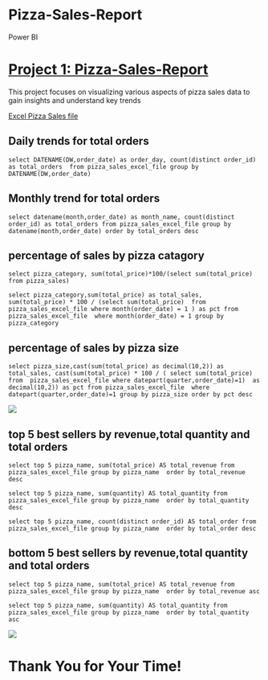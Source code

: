 # Pizza-Sales-Report  
Power BI 

# [Project 1: Pizza-Sales-Report](https://akedataanalyst.github.io/Pizza-Sales-Report/)

This project focuses on  visualizing various aspects of pizza sales data to gain insights and understand key trends

[Excel Pizza Sales file](pizza_sales_excel_file.xlsx)

## Daily trends for total orders 

`select DATENAME(DW,order_date) as order_day, count(distinct order_id) as total_orders 
from pizza_sales_excel_file
group by DATENAME(DW,order_date)`

## Monthly trend for total orders

`select datename(month,order_date) as month_name, count(distinct order_id) as total_orders
from pizza_sales_excel_file
group by datename(month,order_date)
order by total_orders desc`

## percentage of sales by pizza catagory

`select pizza_category, sum(total_price)*100/(select sum(total_price) from pizza_sales)`

`select pizza_category,sum(total_price) as total_sales, sum(total_price) * 100 / (select sum(total_price) 
from  pizza_sales_excel_file where month(order_date) = 1 ) as pct
from pizza_sales_excel_file 
where month(order_date) = 1
group by pizza_category`

## percentage of sales by pizza size

`select pizza_size,cast(sum(total_price) as decimal(10,2)) as total_sales, cast(sum(total_price) * 100 / ( select sum(total_price) 
from  pizza_sales_excel_file where datepart(quarter,order_date)=1)  as decimal(10,2)) as pct
from pizza_sales_excel_file 
where datepart(quarter,order_date)=1
group by pizza_size
order by pct desc`

![](pizza0.PNG)

## top 5 best sellers by revenue,total quantity and total orders

`select top 5 pizza_name, sum(total_price) AS total_revenue from pizza_sales_excel_file
group by pizza_name 
order by total_revenue desc`

`select top 5 pizza_name, sum(quantity) AS total_quantity from pizza_sales_excel_file
group by pizza_name 
order by total_quantity desc`

`select top 5 pizza_name, count(distinct order_id) AS total_order from pizza_sales_excel_file
group by pizza_name 
order by total_order desc`

## bottom 5 best sellers by revenue,total quantity and total orders
`select top 5 pizza_name, sum(total_price) AS total_revenue from pizza_sales_excel_file
group by pizza_name 
order by total_revenue asc`


`select top 5 pizza_name, sum(quantity) AS total_quantity from pizza_sales_excel_file
group by pizza_name 
order by total_quantity asc`

![](pizza1.PNG)

# Thank You for Your Time!

